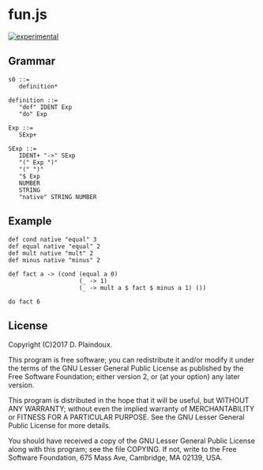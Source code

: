 # fun.js

[![experimental](http://badges.github.io/stability-badges/dist/experimental.svg)](http://github.com/badges/stability-badges)

## Grammar

```
s0 ::=
   definition*

definition ::=
   "def" IDENT Exp
   "do" Exp

Exp ::= 
   SExp+    	       	   

SExp ::= 
   IDENT+ "->" SExp 	         
   "(" Exp ")"
   "(" ")"
   "$ Exp
   NUMBER 
   STRING
   "native" STRING NUMBER
```

## Example

```
def cond native "equal" 3
def equal native "equal" 2
def mult native "mult" 2
def minus native "minus" 2

def fact a -> (cond (equal a 0)
                    (_ -> 1)
                    (_ -> mult a $ fact $ minus a 1) ())

do fact 6
```

## License

Copyright (C)2017 D. Plaindoux.

This program is  free software; you can redistribute  it and/or modify
it  under the  terms  of  the GNU  Lesser  General  Public License  as
published by  the Free Software  Foundation; either version 2,  or (at
your option) any later version.

This program  is distributed in the  hope that it will  be useful, but
WITHOUT   ANY  WARRANTY;   without  even   the  implied   warranty  of
MERCHANTABILITY  or FITNESS  FOR  A PARTICULAR  PURPOSE.  See the  GNU
Lesser General Public License for more details.

You  should have  received a  copy of  the GNU  Lesser General  Public
License along with  this program; see the file COPYING.  If not, write
to the  Free Software Foundation,  675 Mass Ave, Cambridge,  MA 02139,
USA.
